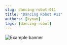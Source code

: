 ```yaml
---
slug: dancing-robot-011
title: "Dancing Robot #11"
authors: [kynan]
tags: [dancing-robot]
---
```


![Example banner](/img/stories/dancing-robot/011.PNG)
